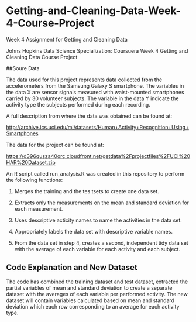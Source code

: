 # Getting-and-Cleaning-Data-Week-4-Course-Project
Week 4 Assignment for Getting and Cleaning Data

Johns Hopkins Data Science Specialization: Coursuera Week 4 Getting and Cleaning Data Course Project

##Soure Data

The data used for this project represents data collected from the accelerometers from the Samsung Galaxy S smartphone. The variables in the data X are sensor signals measured with waist-mounted smartphones carried by 30 volunteer subjects. The variable in the data Y indicate the activity type the subjects performed during each recording.

A full description from where the data was obtained can be found at:

http://archive.ics.uci.edu/ml/datasets/Human+Activity+Recognition+Using+Smartphones

The data for the project can be found at:

https://d396qusza40orc.cloudfront.net/getdata%2Fprojectfiles%2FUCI%20HAR%20Dataset.zip

An R script called run_analysis.R was created in this repository to perform the following functions:

1. Merges the training and the tes tsets to create one data set.

2. Extracts only the measurements on the mean and standard deviation for each measurement.

3. Uses descriptive acticity names to name the activities in the data set.

4. Appropriately labels the data set with descriptive variable names.

5. From the data set in step 4, creates a second, independent tidy data set with the average of each variable for each activity and each subject.

## Code Explanation and New Dataset

The code has combined the training dataset and test dataset, extracted the partial variables of mean and standard deviation to create a separate dataset with the averages of each variable per performed activity. The new dataset will contain variables calculated based on mean and standard deviation which each row corresponding to an average for each activity type.
